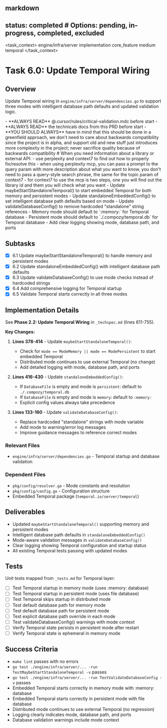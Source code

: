 ## markdown

## status: completed # Options: pending, in-progress, completed, excluded

<task_context>
<domain>engine/infra/server</domain>
<type>implementation</type>
<scope>core_feature</scope>
<complexity>medium</complexity>
<dependencies>temporal</dependencies>
</task_context>

# Task 6.0: Update Temporal Wiring

## Overview

Update Temporal wiring in `engine/infra/server/dependencies.go` to support three modes with intelligent database path defaults and updated validation logic.

<critical>
- **ALWAYS READ** @.cursor/rules/critical-validation.mdc before start
- **ALWAYS READ** the technicals docs from this PRD before start
- **YOU SHOULD ALWAYS** have in mind that this should be done in a greenfield approach, we don't need to care about backwards compatibility since the project is in alpha, and support old and new stuff just introduces more complexity in the project; never sacrifice quality because of backwards compatibility
</critical>

<research>
# When you need information about a library or external API:
- use perplexity and context7 to find out how to properly fix/resolve this
- when using perplexity mcp, you can pass a prompt to the query param with more description about what you want to know, you don't need to pass a query-style search phrase, the same for the topic param of context7
- for context7 to use the mcp is two steps, one you will find out the library id and them you will check what you want
</research>

<requirements>
- Update maybeStartStandaloneTemporal() to start embedded Temporal for both memory and persistent modes
- Update standaloneEmbeddedConfig() to set intelligent database path defaults based on mode
- Update validateDatabaseConfig() to remove hardcoded "standalone" string references
- Memory mode should default to `:memory:` for Temporal database
- Persistent mode should default to `./.compozy/temporal.db` for Temporal database
- Add clear logging showing mode, database path, and ports
</requirements>

## Subtasks

- [x] 6.1 Update maybeStartStandaloneTemporal() to handle memory and persistent modes
- [x] 6.2 Update standaloneEmbeddedConfig() with intelligent database path defaults
- [x] 6.3 Update validateDatabaseConfig() to use mode checks instead of hardcoded strings
- [x] 6.4 Add comprehensive logging for Temporal startup
- [x] 6.5 Validate Temporal starts correctly in all three modes

## Implementation Details

See **Phase 2.2: Update Temporal Wiring** in `_techspec.md` (lines 611-755).

**Key Changes:**

1. **Lines 378-414** - Update `maybeStartStandaloneTemporal()`:
   - Check for `mode == ModeMemory || mode == ModePersistent` to start embedded Temporal
   - Distributed mode continues to use external Temporal (no change)
   - Add detailed logging with mode, database path, and ports

2. **Lines 416-430** - Update `standaloneEmbeddedConfig()`:
   - If `DatabaseFile` is empty and mode is `persistent`: default to `./.compozy/temporal.db`
   - If `DatabaseFile` is empty and mode is `memory`: default to `:memory:`
   - Explicit config values always take precedence

3. **Lines 133-160** - Update `validateDatabaseConfig()`:
   - Replace hardcoded "standalone" strings with mode variable
   - Add mode to warning/error log messages
   - Improve guidance messages to reference correct modes

### Relevant Files

- `engine/infra/server/dependencies.go` - Temporal startup and database validation

### Dependent Files

- `pkg/config/resolver.go` - Mode constants and resolution
- `pkg/config/config.go` - Configuration structure
- Embedded Temporal package (`temporal.io/server/temporal`)

## Deliverables

- Updated `maybeStartStandaloneTemporal()` supporting memory and persistent modes
- Intelligent database path defaults in `standaloneEmbeddedConfig()`
- Mode-aware validation messages in `validateDatabaseConfig()`
- Clear logging showing Temporal configuration and startup status
- All existing Temporal tests passing with updated modes

## Tests

Unit tests mapped from `_tests.md` for Temporal layer:
- [ ] Test Temporal startup in memory mode (uses :memory: database)
- [ ] Test Temporal startup in persistent mode (uses file database)
- [ ] Test Temporal skips startup in distributed mode
- [ ] Test default database path for memory mode
- [ ] Test default database path for persistent mode
- [ ] Test explicit database path override in each mode
- [ ] Test validateDatabaseConfig() warnings with mode context
- [ ] Verify Temporal state persists in persistent mode after restart
- [ ] Verify Temporal state is ephemeral in memory mode

## Success Criteria

- `make lint` passes with no errors
- `go test ./engine/infra/server/... -run TestMaybeStartStandaloneTemporal -v` passes
- `go test ./engine/infra/server/... -run TestValidateDatabaseConfig -v` passes
- Embedded Temporal starts correctly in memory mode with :memory: database
- Embedded Temporal starts correctly in persistent mode with file database
- Distributed mode continues to use external Temporal (no regression)
- Logging clearly indicates mode, database path, and ports
- Database validation warnings include mode context

